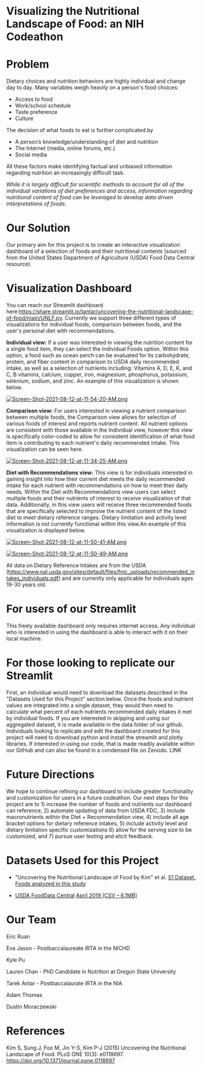 # Visualizing the Nutritional Landscape of Food: an NIH Codeathon

# Problem 
Dietary choices and nutrition behaviors are highly individual and change day to day. Many variables weigh heavily on a person's food choices:
- Access to food
- Work/school schedule
- Taste preference
- Culture

The decision of what foods to eat is further complicated by
- A person’s knowledge/understanding of diet and nutrition
- The Internet (media, online forums, etc.)
- Social media

All these factors make identifying factual and unbiased information regarding nutrition an increasingly difficult task.

*While it is largely difficult for scientific methods to account for all of the individual variations of diet preferences and access, information regarding nutritional content of food can be leveraged to develop data driven interpretations of foods.*

# Our Solution

Our primary aim for this project is to create an interactive visualization dashboard of a selection of foods and their nutritional contents (sourced from the United States Department of Agriculture (USDA) Food Data Central resource). 

# Visualization Dashboard

You can reach our Streamlit dashboard here:https://share.streamlit.io/tantar/uncovering-the-nutritional-landscape-of-food/main/UNLF.py. Currently we support three different types of visualizations for individual foods, comparison between foods, and the user's personal diet with recommendations.  

**Individual view:** If a user was interested in viewing the nutrition content for a single food item, they can select the Individual Foods option. Within this option, a food such as ocean perch can be evaluated for its carbohydrate, protein, and fiber content in comparison to USDA daily recommended intake, as well as a selection of nutrients including: Vitamins A, D, E, K, and C, B vitamins, calcium, copper, iron, magnesium, phosphorus, potassium, selenium, sodium, and zinc. An example of this visualization is shown below.

[![Screen-Shot-2021-08-12-at-11-54-20-AM.png](https://i.postimg.cc/9Qwh8CC0/Screen-Shot-2021-08-12-at-11-54-20-AM.png)](https://postimg.cc/0zvFrg61)

**Comparison view:** For users interested in viewing a nutrient comparison between multiple foods, the Comparison view allows for selection of various foods of interest and reports nutrient content. All nutrient options are consistent with those available in the Individual view, however this view is specifically color-coded to allow for consistent identification of what food item is contributing to each nutrient's daily recommended intake. This visualization can be seen here.

[![Screen-Shot-2021-08-12-at-11-34-25-AM.png](https://i.postimg.cc/1R7Zcfww/Screen-Shot-2021-08-12-at-11-34-25-AM.png)](https://postimg.cc/nMm5nVdh)

**Diet with Recommendations view:** This view is for individuals interested in gaining insight into how their current diet meets the daily recommended intake for each nutrient with recommendations on how to meet their daily needs. Within the Diet with Recommendations view users can select multiple foods and their nutrients of interest to receive visualization of that data. Additionally, in this view users will receive three recommended foods that are specifically selected to improve the nutrient content of the listed diet to meet dietary reference ranges. Dietary limitation and activity level information is not currently functional within this view.An example of this visualization is displayed below. 

[![Screen-Shot-2021-08-12-at-11-50-41-AM.png](https://i.postimg.cc/Rhx6FXdQ/Screen-Shot-2021-08-12-at-11-50-41-AM.png)](https://postimg.cc/62z5bVDy)

[![Screen-Shot-2021-08-12-at-11-50-49-AM.png](https://i.postimg.cc/6qV7Gn1s/Screen-Shot-2021-08-12-at-11-50-49-AM.png)](https://postimg.cc/vxB8JgsX)

All data on Dietary Reference Intakes are from the USDA (https://www.nal.usda.gov/sites/default/files/fnic_uploads/recommended_intakes_individuals.pdf) and are currently only applicable for individuals ages 19-30 years old. 


# For users of our Streamlit
This freely available dashboard only requires internet access. Any individual who is interested in using the dashboard is able to interact with it on their local machine.

# For those looking to replicate our Streamlit
First, an individual would need to download the datasets described in the "Datasets Used for this Project" section below. Once the foods and nutrient values are integrated into a single dataset, they would then need to calculate what percent of each nutrients recommended daily intakes it met by individual foods. If you are interested in skipping and using our aggregated dataset, it is made available in the data folder of our github. Individuals looking to replicate and edit the dashboard created for this project will need to download python and install the streamlit and plotly libraries. If interested in using our code, that is made readily available within our GitHub and can also be found in a condensed file on Zenodo. LINK

# Future Directions
We hope to continue refining our dashboard to include greater functionality and customization for users in a future codeathon. Our next steps for this project are to 1) increase the number of foods and nutrients our dashboard can reference, 2) automate updating of data from USDA FDC, 3) include macronutrients within the Diet + Recommendation view, 4) include all age bracket options for dietary reference intakes, 5) include activity level and dietary limitation specific customizations 6) allow for the serving size to be customized, and 7) pursue user testing and elicit feedback. 

# Datasets Used for this Project
- "Uncovering the Nutritional Landscape of Food by Kim" et al. [S1 Dataset. Foods analyzed in this study](https://journals.plos.org/plosone/article?id=10.1371/journal.pone.0118697#references)

- [USDA FoodData Central](https://fdc.nal.usda.gov/download-datasets.html) [April 2019 (CSV – 6.1MB)](https://fdc.nal.usda.gov/fdc-datasets/FoodData_Central_sr_legacy_food_csv_%202019-04-02.zip)

# Our Team
Eric Ruan

Eva Jason - Postbaccalaureate IRTA in the NICHD

Kyle Pu

Lauren Chan - PhD Candidate in Nutrition at Oregon State University

Tarek Antar - Postbaccalaurate IRTA in the NIA

Adam Thomas

Dustin Moraczewski

# References

Kim S, Sung J, Foo M, Jin Y-S, Kim P-J (2015) Uncovering the Nutritional Landscape of Food. PLoS ONE 10(3): e0118697. https://doi.org/10.1371/journal.pone.0118697

